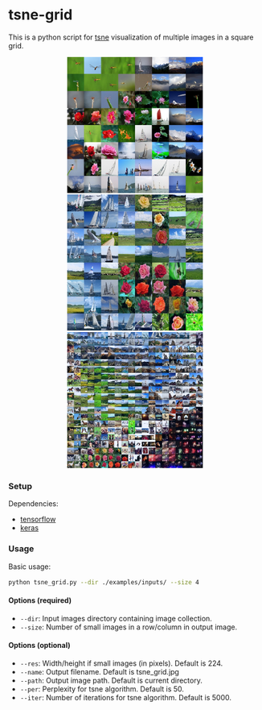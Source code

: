 # tsne-grid
This is a python script for [tsne](https://lvdmaaten.github.io/tsne/) visualization of multiple images in a square grid.

<!-- ![alt text](./examples/outputs/output5x5.jpg =250x250) -->
<p align="center">
<img src="./examples/outputs/output_1.jpg" width="270" height="270" />
<img src="./examples/outputs/output_2.jpg" width="270" height="270" />
<img src="./examples/outputs/output_3.jpg" width="270" height="270" />

</p>

### Setup
Dependencies:
* [tensorflow](https://www.tensorflow.org/install/)
* [keras](https://keras.io/)

### Usage

Basic usage:
```bash
python tsne_grid.py --dir ./examples/inputs/ --size 4
```
#### Options (required)
* `--dir`: Input images directory containing image collection.
* `--size`: Number of small images in a row/column in output image.

#### Options (optional)
* `--res`: Width/height if small images (in pixels). Default is 224.
* `--name`: Output filename. Default is tsne_grid.jpg
* `--path`: Output image path. Default is current directory.
* `--per`: Perplexity for tsne algorithm. Default is 50.
* `--iter`: Number of iterations for tsne algorithm. Default is 5000.

